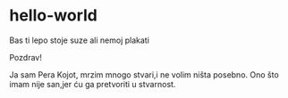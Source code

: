# hello-world
Bas ti lepo stoje suze ali nemoj plakati

Pozdrav!

Ja sam Pera Kojot, mrzim mnogo stvari,i ne volim ništa posebno.
Ono što imam nije san,jer ću ga pretvoriti u stvarnost. 
